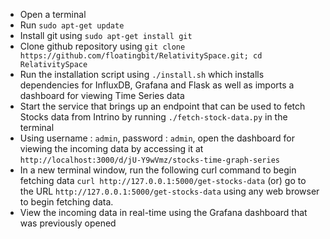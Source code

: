 * Open a terminal
* Run `sudo apt-get update`
* Install git using `sudo apt-get install git`
* Clone github repository using `git clone https://github.com/floatingbit/RelativitySpace.git; cd RelativitySpace`
* Run the installation script using `./install.sh` which installs dependencies for InfluxDB, Grafana and Flask as well as imports a dashboard for viewing Time Series data
* Start the service that brings up an endpoint that can be used to fetch Stocks data from Intrino by running `./fetch-stock-data.py` in the terminal
* Using username : `admin`, password : `admin`, open the dashboard for viewing the incoming data by accessing it at `http://localhost:3000/d/jU-Y9wVmz/stocks-time-graph-series`
* In a new terminal window, run the following curl command to begin fetching data `curl http://127.0.0.1:5000/get-stocks-data` (or) go to the URL `http://127.0.0.1:5000/get-stocks-data` using any web browser to begin fetching data.
* View the incoming data in real-time using the Grafana dashboard that was previously opened
